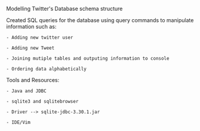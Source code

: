 Modelling Twitter's Database schema structure

Created SQL queries for the database using query commands to manipulate information such as: 

    - Adding new twitter user

    - Adding new Tweet

    - Joining mutiple tables and outputing information to console

    - Ordering data alphabetically

Tools and Resources:

    - Java and JDBC

    - sqlite3 and sqlitebrowser

    - Driver --> sqlite-jdbc-3.30.1.jar

    - IDE/Vim


